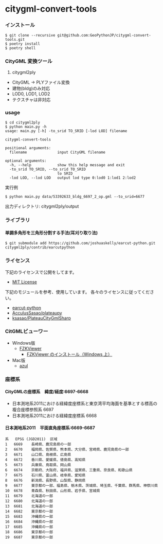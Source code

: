 citygml-convert-tools
===

### インストール
```
$ git clone --recursive git@github.com:GeoPythonJP/citygml-convert-tools.git
$ poetry install
$ poetry shell
```

### CityGML 変換ツール
1. citygml2ply
  - CityGML -> PLYファイル変換
  - 建物(bldg)のみ対応
  - LOD0, LOD1, LOD2
  - テクスチャは非対応

### usage 
```
$ cd citygml2ply
$ python main.py -h
usage: main.py [-h] -to_srid TO_SRID [-lod LOD] filename

citygml-convert-tools

positional arguments:
  filename              input CityGML filename

optional arguments:
  -h, --help            show this help message and exit
  -to_srid TO_SRID, --to_srid TO_SRID
                        to SRID
  -lod LOD, --lod LOD   output lod type 0:lod0 1:lod1 2:lod2
```

実行例
```
$ python main.py data/53392633_bldg_6697_2_op.gml --to_srid=6677
```

出力ディレクトリ: citygml2ply/output


### ライブラリ

#### 単調多角形を三角形分割する手法(耳刈り取り法)
```
$ git submodule add https://github.com/joshuaskelly/earcut-python.git citygml2ply/contrib/earcutpython
```

### ライセンス
下記のライセンスで公開をしてます。
* [MIT License](https://github.com/GeoPythonJP/citygml-convert-tools/blob/master/LICENSE)

下記のモジュールを参考、使用しています。
各々のライセンスに従ってください。

* [earcut-python](https://github.com/joshuaskelly/earcut-python)
* [AcculusSasao/plateaupy](https://github.com/AcculusSasao/plateaupy)
* [ksasao/PlateauCityGmlSharp](https://github.com/ksasao/PlateauCityGmlSharp/)

### CitGMLビューワー
* Windows版
    * [FZKViewer](https://www.iai.kit.edu/1302.php)
        * [FZKViewer のインストール（Windows 上）](https://www.kkaneko.jp/tools/win/fzkviewer.html)
* Mac版
    * [azul](https://github.com/tudelft3d/azul)

### 座標系

#### CityGMLの座標系　緯度/経度:6697-6668
* 日本測地系2011における経緯度座標系と東京湾平均海面を基準とする標高の複合座標参照系 6697
* 日本測地系2011における経緯度座標系 6668

#### 日本測地系2011　平面直角座標系:6669-6687
```
系	EPSG (JGD2011)	区域
1	6669	長崎県、鹿児島県の一部
2	6670	福岡県、佐賀県、熊本県、大分県、宮崎県、鹿児島県の一部
3	6671	山口県、島根県、広島県
4	6672	香川県、愛媛県、徳島県、高知県
5	6673	兵庫県、鳥取県、岡山県
6	6674	京都府、大阪府、福井県、滋賀県、三重県、奈良県、和歌山県
7	6675	石川県、富山県、岐阜県、愛知県
8	6676	新潟県、長野県、山梨県、静岡県
9	6677	東京都の一部、福島県、栃木県、茨城県、埼玉県、千葉県、群馬県、神祭川県
10	6678	青森県、秋田県、山形県、岩手県、宮城県
11	6679	北海道の一部
12	6680	北海道の一部
13	6681	北海道の一部
14	6682	東京都の一部
15	6683	沖縄県の一部
16	6684	沖縄県の一部
17	6685	沖縄県の一部
18	6686	東京都の一部
19	6687	東京都の一部
```
